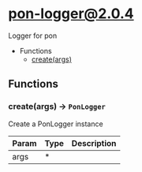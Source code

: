 # pon-logger@2.0.4

Logger for pon

+ Functions
  + [create(args)](#pon-logger-function-create)

## Functions

<a class='md-heading-link' name="pon-logger-function-create" ></a>

### create(args) -> `PonLogger`

Create a PonLogger instance

| Param | Type | Description |
| ----- | --- | -------- |
| args | * |  |





